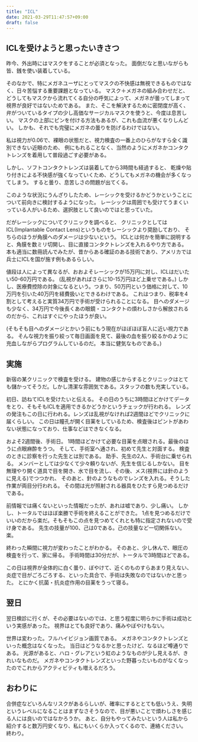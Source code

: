 ```yaml
---
title: "ICL"
date: 2021-03-29T11:47:57+09:00
draft: false
---
```


## ICLを受けようと思ったいきさつ

昨今、外出時にはマスクをすることが必須となった。
面倒だなと思いながらも皆、銭を使い装着している。

そのなかで、特にメガネユーザにとってマスクの不快感は無視できるものではなく、日々苦悩する重要課題となっている。
マスク＋メガネの組み合わせだと、どうしてもマスクから流れてくる自分の呼気によって、メガネが曇ってしまって視界が良好ではないためである。
また、そこを解決するために密閉度が高く、弁がついているタイプの少し高価なサージカルマスクを使うと、今度は息苦しい。
マスクの上部にピンを付ける方法もあるが、これも血流が悪くなりしんどい。
しかも、それでも完璧にメガネの曇りを防げるわけではない。

私は視力が0.06で、裸眼の状態だと、視力検査の一番上のひらがなすら全く識別できない近眼のため、
例にもれることなく、当然のようにメガネかコンタクトレンズを着用して普段過ごす必要がある。

しかし、ソフトコンタクトレンズは装着してから3時間も経過すると、
乾燥や貼り付きによる不快感が強くなっていくため、どうしてもメガネの機会が多くなってしまう。
すると曇り、息苦しさの問題が出てくる。

このような状況にうんざりしたため、レーシックを受けるかどうかということについて前向きに検討するようになった。
レーシックは周囲でも受けてうまくいっている人がいるため、選択肢として良いのではと思っていた。

だがレーシックについてクリニックを調べると、
クリニックとしてはICL(Implantable Contact Lens)というものをレーシックより奨励しており、
そちらのほうが角膜へのダメージは少ないという。
ICLとは何かを簡単に説明すると、角膜を数ミリ切開し、目に直接コンタクトレンズを入れるやり方である。
本も適当に数冊読んでみたが、昔からある確証のある技術であり、アメリカでは兵士にICLを国が施す例もあるらしい。

値段は人によって異なるが、おおよそレーシックが15万円に対し、ICLはだいたい50-60万円である。
(乱視があればさらに10-15万円ほど上乗せである。)
しかし、医療費控除の対象になるという。つまり、50万円という価格に対して、10万円を引いた40万円を経費扱いとできるわけである。
これはつまり、税率を4割として考えると実質34万円で手術が受けられることになる。
目へのダメージも少なく、34万円で今後長くあの眼鏡・コンタクトの煩わしさから解放されるのだから、これはすぐにやったほうが良い。

(そもそも目へのダメージとかいう前にもう現在がほぼほぼ盲人に近い視力である。
そんな視力を振り絞って毎日画面を見て、最後の血を振り絞るかのように充血しながらプログラムしているのだ。
本当に健気なものである。)


## 実施

新宿の某クリニックで検査を受ける。
建物の感じからするとクリニックはとても儲かってそうだ。しかし清潔な雰囲気である。スタッフの数も充実している。

初日、訪ねてICLを受けたいと伝える。
その日のうちに3時間ほどかけてデータをとり、そもそもICLを適用できるかどうかというチェックが行われる。
レンズの発注もこの日に行われる。レンズは乱視がなければ2週間ほどでクリニックに届くらしい。
この日は瞳孔が開く目薬をしているため、検査後はピントがあわない状態になっており、仕事などはできなくなる。

およそ2週間後、手術日。
1時間ほどかけて必要な目薬を点眼される。最後のほうに点眼麻酔をうつ。
そして、手術室へ通され、初めて先生と対面する。
検査のときに診察を行った先生とは別である。
助手、先生の2人、手術台に乗せられる。
メンバーとしては少なくて少々頼りないが、先生を信じるしかない。
目を無理やり開く道具で目を開き、水で目を流し、その後、メス(視界には針のように見える)でつつかれ、
そのあと、針のようなものでレンズを入れる。そうした作業が両目分行われる。
その間は光が照射される器具をひたすら見つめるだけである。

前情報では痛くないといった情報だったが、あれは嘘であり、少し痛い。
しかし、トータルではほぼ楽勝で手術を終えることができた。
1点を見つめるだけでいいのだから楽だ。そもそもこの点を見つめてくれとも特に指定されないので受け身である。
先生の技量が100、己は0である。己の技量など一切関係ない。楽。

終わった瞬間に視力が変わったことがわかる。
そのあと、少し休んで、眼圧の検査を行って、家に帰る。
手術時間は30分だが、トータルで3時間ほどである。

この日は視界が全体的に白く曇り、ぼやけて、近くのものすらあまり見えない、炎症で目がごろごろする、といった具合で、手術は失敗なのではないかと思った。
とにかく抗菌・抗炎症作用の目薬をうって寝る。


## 翌日

翌日検診に行くが、その必要はないのでは、と思う程度に明らかに手術は成功という実感があった。
視界はとても良好であり、痛みやぼやけもない。

世界は変わった。フルハイビジョン画質である。
メガネやコンタクトレンズといった概念はなくなった。
当日はどうなるかと思ったけど、なるほど噂通りである。
光源があると、ハロ・グレアという虹のようなものが少し見えるが、きれいなものだ。
メガネやコンタクトレンズといった野暮ったいものがなくなったのでこれからアクティビティも増えるだろう。


## おわりに

合併症などいろんなリスクがあるらしいが、確率にするととても低いうえ、失明というレベルになることはまずなさそうなので、目が悪いことで煩わしさを感じる人には良いのではなかろうか。
あと、自分もやってみたいという人は私から紹介すると数万円安くなり、私にもいくらか入ってくるので、連絡ください。
終わり。






















